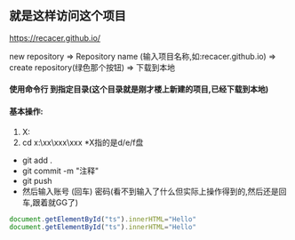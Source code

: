 就是这样访问这个项目
-

https://recacer.github.io/

new repository => Repository name (输入项目名称,如:recacer.github.io) => create repository(绿色那个按钮) => 下载到本地

#### 使用命令行 到指定目录(这个目录就是刚才楼上新建的项目,已经下载到本地) 
#### 基本操作:
1. X: 
2. cd x:\xx\xxx\xxx 
*X指的是d/e/f盘

* git add .
* git commit -m "注释"
* git push
* 然后输入账号 (回车) 密码(看不到输入了什么但实际上操作得到的,然后还是回车,跟着就GG了)

```javascript
document.getElementById("ts").innerHTML="Hello"
document.getElementById("ts").innerHTML="Hello"
```
